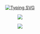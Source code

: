 <span style="user-select: none; -webkit-user-select: none; -moz-user-select: none;">

<div align="center">

[![Typing SVG](https://readme-typing-svg.demolab.com?font=Fira+Code&size=40&duration=3500&pause=1000&color=FFFFFF&center=true&vCenter=true&random=true&width=600&height=100&lines=Offensive+Security;Software+Developer;Red+Teaming)](https://matixandr.me)

</div>

<!--<div align="center">
  <details>
    <summary><b>🚀 Projects</b></summary>
    - COMING SOON...
  </details>
</div>-->

<p align="center">
  <a>
    <img src="https://skillicons.dev/icons?i=c,cpp,python,postgres,debian" />
  </a>
</p>
<p align="center">
  <img src="https://wakatime.com/badge/user/018bd7d5-20a7-48f2-b2f1-7e6c6eb2c1f0.svg" href="wakatime programing time thing">
</p>
</span>
